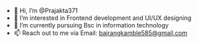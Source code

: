 - 👋 Hi, I’m @Prajakta371 
- 👀 I’m interested in Frontend development and UI/UX designing
- 🌱 I’m currently pursuing Bsc in information technology 
- 📫 Reach out to me via Email: bajrangkamble585@gmail.com

<!---
Prajakta371/Prajakta371 is a ✨ special ✨ repository because its `README.md` (this file) appears on your GitHub profile.
You can click the Preview link to take a look at your changes.
--->

